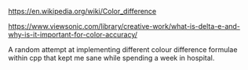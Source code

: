https://en.wikipedia.org/wiki/Color_difference

https://www.viewsonic.com/library/creative-work/what-is-delta-e-and-why-is-it-important-for-color-accuracy/

A random attempt at implementing different colour difference formulae within cpp that kept me sane while spending a week in hospital.
